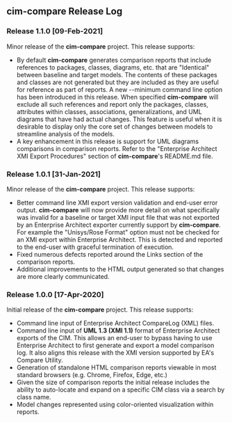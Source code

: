 ## cim-compare Release Log

### Release 1.1.0 [09-Feb-2021]
Minor release of the **cim-compare** project.  This release supports:

- By default **cim-compare** generates comparison reports that include references to packages, classes, diagrams, etc. that are "Identical" between baseline and target models. The contents of these packages and classes are not generated but they are included as they are useful for reference as part of reports. A new --minimum command line option has been introduced in this release.  When specified **cim-compare** will exclude all such references and report only the packages, classes, attributes within classes, associations, generalizations, and UML diagrams that have had actual changes. This feature is useful when it is desirable to display only the core set of changes between models to streamline analysis of the models.
- A key enhancement in this release is support for UML diagrams comparisons in comparison reports. Refer to the "Enterprise Architect XMI Export Procedures" section of **cim-compare**'s README.md file.  

### Release 1.0.1 [31-Jan-2021]
Minor release of the **cim-compare** project.  This release supports:

- Better command line XMI export version validation and end-user error output. **cim-compare** will now provide more detail on what specifically was invalid for a baseline or target XMI input file that was not exported by an Enterprise Architect exporter currently support by **cim-compare**. For example the "Unisys/Rose Format" option must not be checked for an XMI export within Enterprise Architect. This is detected and reported to the end-user with graceful termination of execution.
- Fixed numerous defects reported around the Links section of the comparison reports.
- Additional improvements to the HTML output generated so that changes are more clearly communicated.

### Release 1.0.0 [17-Apr-2020]
Initial release of the **cim-compare** project.  This release supports:

- Command line input of Enterprise Architect CompareLog (XML) files.
- Command line input of  **UML 1.3 (XMI 1.1)** format of Enterprise Architect exports of the CIM.  This allows an end-user to bypass having to use Enterprise Architect to first generate and export a model comparison log. It also aligns this release with the XMI version supported by EA's Compare Utility.
- Generation of standalone HTML comparison reports viewable in most standard browsers (e.g. Chrome, Firefox, Edge, etc.)
- Given the size of comparison reports the initial release includes the ability to auto-locate and expand on a specific CIM class via a search by class name.
- Model changes represented using color-oriented visualization within reports.
